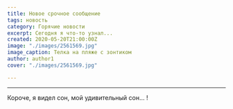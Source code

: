 ```yaml
---
title: Новое срочное сообщение
tags: новость
category: Горячие новости
excerpt: Сегодня я что-то узнал...
created: 2020-05-20T21:00:00Z
image: "./images/2561569.jpg"
image_caption: Телка на пляже с зонтиком
author: author1
cover: "./images/2561569.jpg"

---
```

***

Короче, я видел сон, мой удивительный сон... !